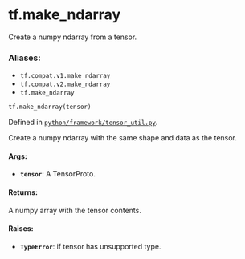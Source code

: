 <div itemscope itemtype="http://developers.google.com/ReferenceObject">
<meta itemprop="name" content="tf.make_ndarray" />
<meta itemprop="path" content="Stable" />
</div>

# tf.make_ndarray

Create a numpy ndarray from a tensor.

### Aliases:

* `tf.compat.v1.make_ndarray`
* `tf.compat.v2.make_ndarray`
* `tf.make_ndarray`

``` python
tf.make_ndarray(tensor)
```



Defined in [`python/framework/tensor_util.py`](/code/stable/tensorflow/python/framework/tensor_util.py).

<!-- Placeholder for "Used in" -->

Create a numpy ndarray with the same shape and data as the tensor.

#### Args:


* <b>`tensor`</b>: A TensorProto.


#### Returns:

A numpy array with the tensor contents.



#### Raises:


* <b>`TypeError`</b>: if tensor has unsupported type.